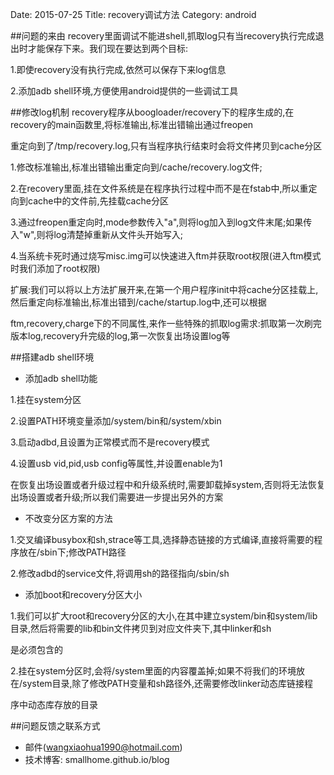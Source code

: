 Date: 2015-07-25
Title: recovery调试方法
Category: android

##问题的来由
recovery里面调试不能进shell,抓取log只有当recovery执行完成退出时才能保存下来。我们现在要达到两个目标:

1.即使recovery没有执行完成,依然可以保存下来log信息

2.添加adb shell环境,方便使用android提供的一些调试工具


##修改log机制
recovery程序从boogloader/recovery下的程序生成的,在recovery的main函数里,将标准输出,标准出错输出通过freopen

重定向到了/tmp/recovery.log,只有当程序执行结束时会将文件拷贝到cache分区

1.修改标准输出,标准出错输出重定向到/cache/recovery.log文件;

2.在recovery里面,挂在文件系统是在程序执行过程中而不是在fstab中,所以重定向到cache中的文件前,先挂载cache分区

3.通过freopen重定向时,mode参数传入"a",则将log加入到log文件末尾;如果传入"w",则将log清楚掉重新从文件头开始写入;

4.当系统卡死时通过烧写misc.img可以快速进入ftm并获取root权限(进入ftm模式时我们添加了root权限)

扩展:我们可以将以上方法扩展开来,在第一个用户程序init中将cache分区挂载上,然后重定向标准输出,标准出错到/cache/startup.log中,还可以根据

ftm,recovery,charge下的不同属性,来作一些特殊的抓取log需求:抓取第一次刷完版本log,recovery升完级的log,第一次恢复出场设置log等

##搭建adb shell环境
* 添加adb shell功能

1.挂在system分区

2.设置PATH环境变量添加/system/bin和/system/xbin

3.启动adbd,且设置为正常模式而不是recovery模式

4.设置usb vid,pid,usb config等属性,并设置enable为1

在恢复出场设置或者升级过程中和升级系统时,需要卸载掉system,否则将无法恢复出场设置或者升级;所以我们需要进一步提出另外的方案

* 不改变分区方案的方法

1.交叉编译busybox和sh,strace等工具,选择静态链接的方式编译,直接将需要的程序放在/sbin下;修改PATH路径

2.修改adbd的service文件,将调用sh的路径指向/sbin/sh

* 添加boot和recovery分区大小

1.我们可以扩大root和recovery分区的大小,在其中建立system/bin和system/lib目录,然后将需要的lib和bin文件拷贝到对应文件夹下,其中linker和sh

是必须包含的

2.挂在system分区时,会将/system里面的内容覆盖掉;如果不将我们的环境放在/system目录,除了修改PATH变量和sh路径外,还需要修改linker动态库链接程

序中动态库存放的目录

##问题反馈之联系方式
* 邮件(wangxiaohua1990@hotmail.com)
* 技术博客: smallhome.github.io/blog
